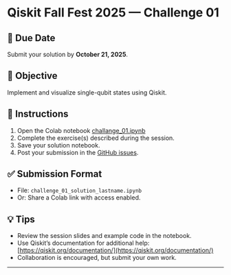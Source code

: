 # Qiskit Fall Fest 2025 — Challenge 01

## 📅 Due Date
Submit your solution by **October 21, 2025**.

## 🎯 Objective
Implement and visualize single-qubit states using Qiskit.

## 📝 Instructions
1. Open the Colab notebook [challange_01.ipynb](https://colab.research.google.com/github/kursatkara/qiskit-fall-fest-2025/blob/master/challenges/challange_01.ipynb) 
2. Complete the exercise(s) described during the session.
3. Save your solution notebook.
4. Post your submission in the [GitHub issues](https://github.com/kursatkara/qiskit-fall-fest-2025/issues).

## ✅ Submission Format
- File: `challenge_01_solution_lastname.ipynb`  
- Or: Share a Colab link with access enabled.

## 💡 Tips
- Review the session slides and example code in the notebook.  
- Use Qiskit’s documentation for additional help: [https://qiskit.org/documentation/](https://qiskit.org/documentation/)  
- Collaboration is encouraged, but submit your own work.  

---
